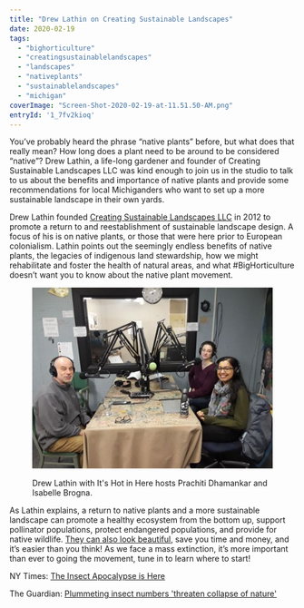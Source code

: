 ```yaml
---
title: "Drew Lathin on Creating Sustainable Landscapes"
date: 2020-02-19
tags: 
  - "bighorticulture"
  - "creatingsustainablelandscapes"
  - "landscapes"
  - "nativeplants"
  - "sustainablelandscapes"
  - "michigan"
coverImage: "Screen-Shot-2020-02-19-at-11.51.50-AM.png"
entryId: '1_7fv2kioq'
---
```


You’ve probably heard the phrase “native plants” before, but what does that really mean? How long does a plant need to be around to be considered “native”? Drew Lathin, a life-long gardener and founder of Creating Sustainable Landscapes LLC was kind enough to join us in the studio to talk to us about the benefits and importance of native plants and provide some recommendations for local Michiganders who want to set up a more sustainable landscape in their own yards. 

Drew Lathin founded [Creating Sustainable Landscapes LLC](https://www.creatingsustainablelandscapes.com/) in 2012 to promote a return to and reestablishment of sustainable landscape design. A focus of his is on native plants, or those that were here prior to European colonialism. Lathin points out the seemingly endless benefits of native plants, the legacies of indigenous land stewardship, how we might rehabilitate and foster the health of natural areas, and what #BigHorticulture doesn’t want you to know about the native plant movement. 

<figure>

![](images/Resized_20200214_130401_2688.jpg)

<figcaption>

Drew Lathin with It's Hot in Here hosts Prachiti Dhamankar and Isabelle Brogna.

</figcaption>

</figure>

As Lathin explains, a return to native plants and a more sustainable landscape can promote a healthy ecosystem from the bottom up, support pollinator populations, protect endangered populations, and provide for native wildlife. [They can also look beautiful](https://www.creatingsustainablelandscapes.com/gallery/), save you time and money, and it’s easier than you think! As we face a mass extinction, it’s more important than ever to going the movement, tune in to learn where to start!

NY Times: [The Insect Apocalypse is Here](https://www.nytimes.com/2018/11/27/magazine/insect-apocalypse.html)

The Guardian: [Plummeting insect numbers 'threaten collapse of nature'](https://www.theguardian.com/environment/2019/feb/10/plummeting-insect-numbers-threaten-collapse-of-nature)
